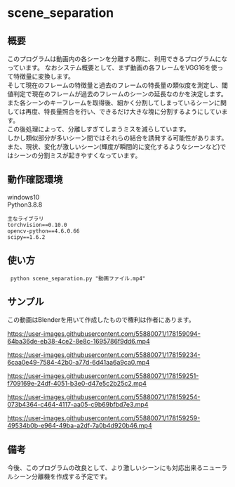 # scene_separation
## 概要
このプログラムは動画内の各シーンを分離する際に、利用できるプログラムになっています。
なおシステム概要として、まず動画の各フレームをVGG16を使って特徴量に変換します。\
そして現在のフレームの特徴量と過去のフレームの特長量の類似度を測定し、閾値判定で現在のフレームが過去のフレームのシーンの延長なのかを決定します。
また各シーンのキーフレームを取得後、細かく分割してしまっているシーンに関しては再度、特長量照合を行い、できるだけ大きな塊に分割するようにしています。\
この後処理によって、分離しすぎてしまうミスを減らしています。\
しかし類似部分が多いシーン間ではそれらの結合を誘発する可能性があります。\
また、現状、変化が激しいシーン(輝度が瞬間的に変化するようなシーンなど)ではシーンの分割ミスが起きやすくなっています。
## 動作確認環境
windows10\
Python3.8.8
```
主なライブラリ
torchvision==0.10.0
opencv-python==4.6.0.66
scipy==1.6.2
```
## 使い方
``` python scene_separation.py "動画ファイル.mp4"```

## サンプル
この動画はBlenderを用いて作成したもので権利は作者にあります。

https://user-images.githubusercontent.com/55880071/178159094-64ba36de-eb38-4ce2-8e8c-1695786f9dd6.mp4


https://user-images.githubusercontent.com/55880071/178159234-6caa0e49-7584-42b0-a77d-6d41aa6a9ca0.mp4


https://user-images.githubusercontent.com/55880071/178159251-f709169e-24df-4051-b3e0-d47e5c2b25c2.mp4


https://user-images.githubusercontent.com/55880071/178159254-073b4364-c464-4117-aa05-c9b69bfbd7e3.mp4


https://user-images.githubusercontent.com/55880071/178159259-49534b0b-e964-49ba-a2df-7a0b4d920b46.mp4




## 備考


今後、このプログラムの改良として、より激しいシーンにも対応出来るニューラルシーン分離機を作成する予定です。


